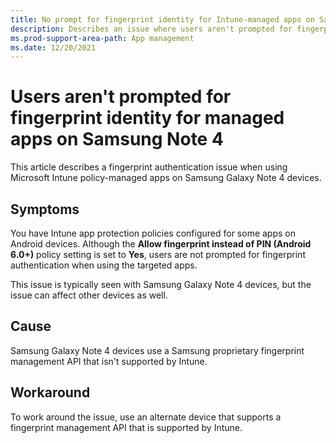 ```yaml
---
title: No prompt for fingerprint identity for Intune-managed apps on Samsung Note 4
description: Describes an issue where users aren't prompted for fingerprint when they use Intune app protection policy managed apps on a Samsung Galaxy Note 4 devices.
ms.prod-support-area-path: App management
ms.date: 12/20/2021
---
```

# Users aren't prompted for fingerprint identity for managed apps on Samsung Note 4

This article describes a fingerprint authentication issue when using Microsoft Intune policy-managed apps on Samsung Galaxy Note 4 devices.

## Symptoms

You have Intune app protection policies configured for some apps on Android devices. Although the **Allow fingerprint instead of PIN (Android 6.0+)** policy setting is set to **Yes**, users are not prompted for fingerprint authentication when using the targeted apps.

This issue is typically seen with Samsung Galaxy Note 4 devices, but the issue can affect other devices as well.

## Cause

Samsung Galaxy Note 4 devices use a Samsung proprietary fingerprint management API that isn't supported by Intune.

## Workaround

To work around the issue, use an alternate device that supports a fingerprint management API that is supported by Intune.
